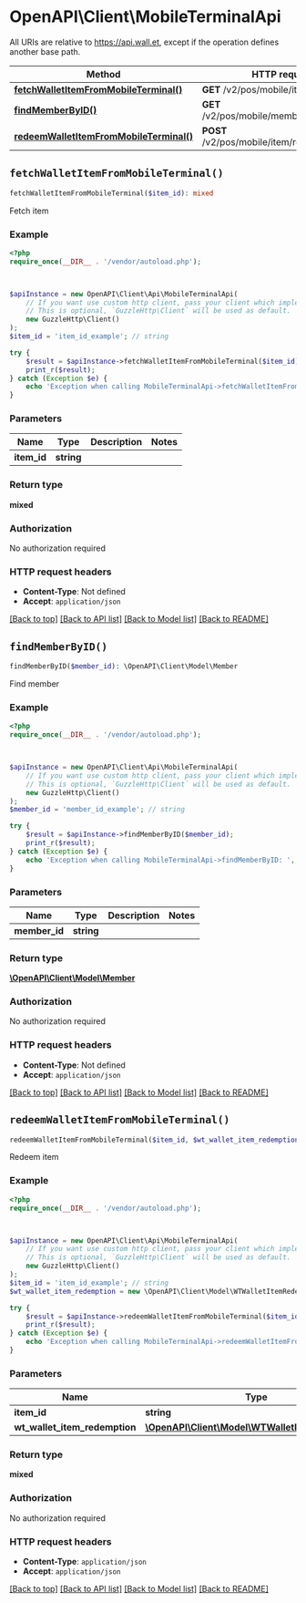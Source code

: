 # OpenAPI\Client\MobileTerminalApi

All URIs are relative to https://api.wall.et, except if the operation defines another base path.

| Method | HTTP request | Description |
| ------------- | ------------- | ------------- |
| [**fetchWalletItemFromMobileTerminal()**](MobileTerminalApi.md#fetchWalletItemFromMobileTerminal) | **GET** /v2/pos/mobile/item/{itemID} | Fetch item |
| [**findMemberByID()**](MobileTerminalApi.md#findMemberByID) | **GET** /v2/pos/mobile/member/{memberID} | Find member |
| [**redeemWalletItemFromMobileTerminal()**](MobileTerminalApi.md#redeemWalletItemFromMobileTerminal) | **POST** /v2/pos/mobile/item/redeem/{itemID} | Redeem item |


## `fetchWalletItemFromMobileTerminal()`

```php
fetchWalletItemFromMobileTerminal($item_id): mixed
```

Fetch item

### Example

```php
<?php
require_once(__DIR__ . '/vendor/autoload.php');



$apiInstance = new OpenAPI\Client\Api\MobileTerminalApi(
    // If you want use custom http client, pass your client which implements `GuzzleHttp\ClientInterface`.
    // This is optional, `GuzzleHttp\Client` will be used as default.
    new GuzzleHttp\Client()
);
$item_id = 'item_id_example'; // string

try {
    $result = $apiInstance->fetchWalletItemFromMobileTerminal($item_id);
    print_r($result);
} catch (Exception $e) {
    echo 'Exception when calling MobileTerminalApi->fetchWalletItemFromMobileTerminal: ', $e->getMessage(), PHP_EOL;
}
```

### Parameters

| Name | Type | Description  | Notes |
| ------------- | ------------- | ------------- | ------------- |
| **item_id** | **string**|  | |

### Return type

**mixed**

### Authorization

No authorization required

### HTTP request headers

- **Content-Type**: Not defined
- **Accept**: `application/json`

[[Back to top]](#) [[Back to API list]](../../README.md#endpoints)
[[Back to Model list]](../../README.md#models)
[[Back to README]](../../README.md)

## `findMemberByID()`

```php
findMemberByID($member_id): \OpenAPI\Client\Model\Member
```

Find member

### Example

```php
<?php
require_once(__DIR__ . '/vendor/autoload.php');



$apiInstance = new OpenAPI\Client\Api\MobileTerminalApi(
    // If you want use custom http client, pass your client which implements `GuzzleHttp\ClientInterface`.
    // This is optional, `GuzzleHttp\Client` will be used as default.
    new GuzzleHttp\Client()
);
$member_id = 'member_id_example'; // string

try {
    $result = $apiInstance->findMemberByID($member_id);
    print_r($result);
} catch (Exception $e) {
    echo 'Exception when calling MobileTerminalApi->findMemberByID: ', $e->getMessage(), PHP_EOL;
}
```

### Parameters

| Name | Type | Description  | Notes |
| ------------- | ------------- | ------------- | ------------- |
| **member_id** | **string**|  | |

### Return type

[**\OpenAPI\Client\Model\Member**](../Model/Member.md)

### Authorization

No authorization required

### HTTP request headers

- **Content-Type**: Not defined
- **Accept**: `application/json`

[[Back to top]](#) [[Back to API list]](../../README.md#endpoints)
[[Back to Model list]](../../README.md#models)
[[Back to README]](../../README.md)

## `redeemWalletItemFromMobileTerminal()`

```php
redeemWalletItemFromMobileTerminal($item_id, $wt_wallet_item_redemption): mixed
```

Redeem item

### Example

```php
<?php
require_once(__DIR__ . '/vendor/autoload.php');



$apiInstance = new OpenAPI\Client\Api\MobileTerminalApi(
    // If you want use custom http client, pass your client which implements `GuzzleHttp\ClientInterface`.
    // This is optional, `GuzzleHttp\Client` will be used as default.
    new GuzzleHttp\Client()
);
$item_id = 'item_id_example'; // string
$wt_wallet_item_redemption = new \OpenAPI\Client\Model\WTWalletItemRedemption(); // \OpenAPI\Client\Model\WTWalletItemRedemption

try {
    $result = $apiInstance->redeemWalletItemFromMobileTerminal($item_id, $wt_wallet_item_redemption);
    print_r($result);
} catch (Exception $e) {
    echo 'Exception when calling MobileTerminalApi->redeemWalletItemFromMobileTerminal: ', $e->getMessage(), PHP_EOL;
}
```

### Parameters

| Name | Type | Description  | Notes |
| ------------- | ------------- | ------------- | ------------- |
| **item_id** | **string**|  | |
| **wt_wallet_item_redemption** | [**\OpenAPI\Client\Model\WTWalletItemRedemption**](../Model/WTWalletItemRedemption.md)|  | |

### Return type

**mixed**

### Authorization

No authorization required

### HTTP request headers

- **Content-Type**: `application/json`
- **Accept**: `application/json`

[[Back to top]](#) [[Back to API list]](../../README.md#endpoints)
[[Back to Model list]](../../README.md#models)
[[Back to README]](../../README.md)
